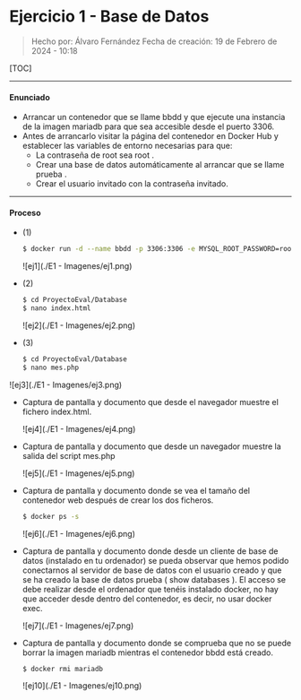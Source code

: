# Ejercicio 1 - Base de Datos

> Hecho por: Álvaro Fernández 
> Fecha de creación: 19 de Febrero de 2024 - 10:18

[TOC]

------

#### Enunciado

- Arrancar un contenedor que se llame bbdd y que ejecute una instancia de la imagen mariadb para que sea accesible desde el puerto 3306.
- Antes de arrancarlo visitar la página del contenedor en Docker Hub y establecer las variables de entorno necesarias para que:
  - La contraseña de root sea root .
  - Crear una base de datos automáticamente al arrancar que se llame prueba .
  - Crear el usuario invitado con la contraseña invitado.

------

#### Proceso

- (1)

  ```bash
  $ docker run -d --name bbdd -p 3306:3306 -e MYSQL_ROOT_PASSWORD=root -e MYSQL_DATABASE=prueba -v MYSQL_USER=alvaro -v MYSQL_PASSWORD=alvaro1234
  ```

  ![ej1](./E1 - Imagenes/ej1.png)

  

- (2)

  ```bash
  $ cd ProyectoEval/Database
  $ nano index.html
  ```

  ![ej2](./E1 - Imagenes/ej2.png)



- (3)

  ```bash
  $ cd ProyectoEval/Database
  $ nano mes.php
  ```

![ej3](./E1 - Imagenes/ej3.png)



- Captura de pantalla y documento que desde el navegador muestre el fichero index.html.

  ![ej4](./E1 - Imagenes/ej4.png)

  

  

- Captura de pantalla y documento que desde un navegador muestre la salida del script mes.php

  ![ej5](./E1 - Imagenes/ej5.png)

  

- Captura de pantalla y documento donde se vea el tamaño del contenedor web después de crear los dos ficheros.

  ```bash
  $ docker ps -s
  ```

  ![ej6](./E1 - Imagenes/ej6.png)

  

- Captura de pantalla y documento donde desde un cliente de base de datos (instalado en tu ordenador) se pueda observar que hemos podido conectarnos al servidor de base de datos con el usuario creado y que se ha creado la base de datos prueba ( show databases ). El acceso se debe realizar desde el ordenador que tenéis instalado docker, no hay que acceder desde dentro del contenedor, es decir, no usar docker exec.

  ![ej7](./E1 - Imagenes/ej7.png)

  

- Captura de pantalla y documento donde se comprueba que no se puede borrar la imagen mariadb
  mientras el contenedor bbdd está creado.

  ```bash
  $ docker rmi mariadb
  ```

  ![ej10](./E1 - Imagenes/ej10.png)
